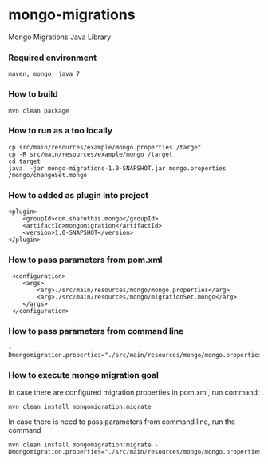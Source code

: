 mongo-migrations
================

Mongo Migrations Java Library

### Required environment
    maven, mongo, java 7

### How to build

    mvn clean package

### How to run as a too locally

    cp src/main/resources/example/mongo.properties /target
    cp -R src/main/resources/example/mongo /target
    cd target
    java  -jar mongo-migrations-1.0-SNAPSHOT.jar mongo.properties /mongo/changeSet.mongo


### How to added as plugin into project

    <plugin>
        <groupId>com.sharethis.mongo</groupId>
        <artifactId>mongomigration</artifactId>
        <version>1.0-SNAPSHOT</version>
    </plugin>

### How to pass parameters from pom.xml

     <configuration>
        <args>
            <arg>./src/main/resources/mongo/mongo.properties</arg>
            <arg>./src/main/resources/mongo/migrationSet.mongo</arg>
        </args>
     </configuration>

### How to pass parameters from command line

    -Dmongomigration.properties="./src/main/resources/mongo/mongo.properties,./src/main/resources/mongo/migrationSet.mongo"

### How to execute mongo migration goal
 In case there are configured migration properties in pom.xml, run command:

    mvn clean install mongomigration:migrate

 In case there is need to pass parameters from command line, run the command

    mvn clean install mongomigration:migrate -Dmongomigration.properties="./src/main/resources/mongo/mongo.properties,./src/main/resources/mongo/migrationSet.mongo"